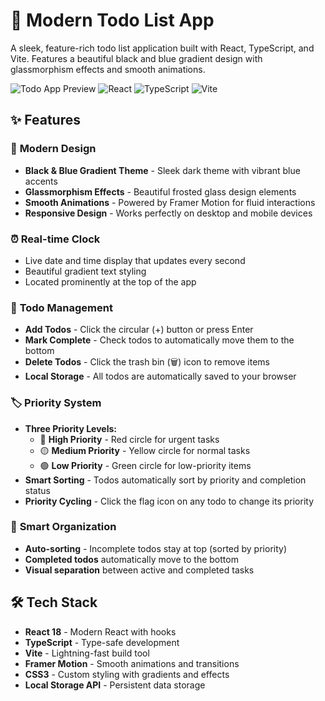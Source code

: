 # 🚀 Modern Todo List App

A sleek, feature-rich todo list application built with React, TypeScript, and Vite. Features a beautiful black and blue gradient design with glassmorphism effects and smooth animations.

![Todo App Preview](https://img.shields.io/badge/Status-Active-brightgreen)
![React](https://img.shields.io/badge/React-18.x-blue)
![TypeScript](https://img.shields.io/badge/TypeScript-5.x-blue)
![Vite](https://img.shields.io/badge/Vite-5.x-purple)

## ✨ Features

### 🎨 **Modern Design**
- **Black & Blue Gradient Theme** - Sleek dark theme with vibrant blue accents
- **Glassmorphism Effects** - Beautiful frosted glass design elements
- **Smooth Animations** - Powered by Framer Motion for fluid interactions
- **Responsive Design** - Works perfectly on desktop and mobile devices

### ⏰ **Real-time Clock**
- Live date and time display that updates every second
- Beautiful gradient text styling
- Located prominently at the top of the app

### 📝 **Todo Management**
- **Add Todos** - Click the circular (+) button or press Enter
- **Mark Complete** - Check todos to automatically move them to the bottom
- **Delete Todos** - Click the trash bin (🗑️) icon to remove items
- **Local Storage** - All todos are automatically saved to your browser

### 🏷️ **Priority System**
- **Three Priority Levels:**
  - 🔴 **High Priority** - Red circle for urgent tasks
  - 🟡 **Medium Priority** - Yellow circle for normal tasks
  - 🟢 **Low Priority** - Green circle for low-priority items
- **Smart Sorting** - Todos automatically sort by priority and completion status
- **Priority Cycling** - Click the flag icon on any todo to change its priority

### 🎯 **Smart Organization**
- **Auto-sorting** - Incomplete todos stay at top (sorted by priority)
- **Completed todos** automatically move to the bottom
- **Visual separation** between active and completed tasks

## 🛠️ Tech Stack

- **React 18** - Modern React with hooks
- **TypeScript** - Type-safe development
- **Vite** - Lightning-fast build tool
- **Framer Motion** - Smooth animations and transitions
- **CSS3** - Custom styling with gradients and effects
- **Local Storage API** - Persistent data storage
